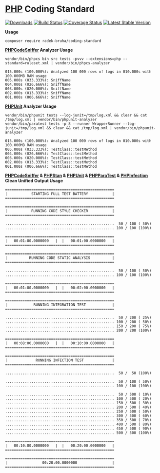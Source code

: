 # [PHP](https://php.net) Coding Standard
[![Downloads](https://img.shields.io/packagist/dt/radek-bruha/coding-standard.svg?style=flat-square)](https://packagist.org/packages/radek-bruha/coding-standard)
[![Build Status](https://img.shields.io/github/workflow/status/radek-bruha/coding-standard/Workflow?style=flat-square)](https://github.com/radek-bruha/coding-standard/actions)
[![Coverage Status](https://img.shields.io/coveralls/github/radek-bruha/coding-standard.svg?style=flat-square)](https://coveralls.io/github/radek-bruha/coding-standard)
[![Latest Stable Version](https://img.shields.io/github/release/radek-bruha/coding-standard.svg?style=flat-square)](https://github.com/radek-bruha/coding-standard/releases)

**Usage**
```
composer require radek-bruha/coding-standard
```

**[**PHPCodeSniffer**](https://github.com/squizlabs/PHP_CodeSniffer) Analyzer Usage**

```
vendor/bin/phpcs bin src tests -pvvv --extensions=php --standard=ruleset.xml | vendor/bin/phpcs-analyzer
```

```
015.000s (100.000%): Analyzed 100 000 rows of logs in 010.000s with 100.000MB RAM usage
005.000s (033.333%): SniffName
004.000s (026.666%): SniffName
003.000s (020.000%): SniffName
002.000s (013.333%): SniffName
001.000s (006.666%): SniffName
```

**[**PHPUnit**](https://github.com/sebastianbergmann/phpunit) Analyzer Usage**

```
vendor/bin/phpunit tests --log-junit=/tmp/log.xml && clear && cat /tmp/log.xml | vendor/bin/phpunit-analyzer
vendor/bin/paratest tests -p 8 --runner WrapperRunner --log-junit=/tmp/log.xml && clear && cat /tmp/log.xml | vendor/bin/phpunit-analyzer
```

```
015.000s (100.000%): Analyzed 100 000 rows of logs in 010.000s with 100.000MB RAM usage
005.000s (033.333%): TestClass::testMethod
004.000s (026.666%): TestClass::testMethod
003.000s (020.000%): TestClass::testMethod
002.000s (013.333%): TestClass::testMethod
001.000s (006.666%): TestClass::testMethod
```

**[**PHPCodeSniffer**](https://github.com/squizlabs/PHP_CodeSniffer) & [**PHPStan**](https://github.com/phpstan/phpstan) & [**PHPUnit**](https://github.com/sebastianbergmann/phpunit) & [**PHPParaTest**](https://github.com/paratestphp/paratest) & [**PHPInfection**](https://github.com/infection/infection) Clean Unified Output Usage**

```
==================================================
|           STARTING FULL TEST BATTERY           |
==================================================

==================================================
|           RUNNING CODE STYLE CHECKER           |
==================================================

..................................................  50 / 100 ( 50%)
.................................................. 100 / 100 (100%)

==================================================
|   00:01:00.0000000   |  |   00:01:00.0000000   |
==================================================

==================================================
|          RUNNING CODE STATIC ANALYSIS          |
==================================================

..................................................  50 / 100 ( 50%)
.................................................. 100 / 100 (100%)

==================================================
|   00:01:00.0000000   |  |   00:02:00.0000000   |
==================================================

==================================================
|            RUNNING INTEGRATION TEST            |
==================================================

..................................................  50 / 200 ( 25%)
.................................................. 100 / 200 ( 50%)
.................................................. 150 / 200 ( 75%)
.................................................. 200 / 200 (100%)

==================================================
|   00:08:00.0000000   |  |   00:10:00.0000000   |
==================================================

==================================================
|             RUNNING INFECTION TEST             |
==================================================

..................................................  50 /  50 (100%)

..................................................  50 / 100 ( 50%)
.................................................. 100 / 100 (100%)

..................................................  50 / 500 ( 10%)
.................................................. 100 / 500 ( 20%)
.................................................. 150 / 500 ( 30%)
.................................................. 200 / 500 ( 40%)
.................................................. 250 / 500 ( 50%)
.................................................. 300 / 500 ( 60%)
.................................................. 350 / 500 ( 70%)
.................................................. 400 / 500 ( 80%)
.................................................. 450 / 500 ( 90%)
.................................................. 500 / 500 (100%)

==================================================
|   00:10:00.0000000   |  |   00:20:00.0000000   |
==================================================

==================================================
|                00:20:00.0000000                |
==================================================
```
